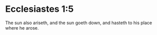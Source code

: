 # Ecclesiastes 1:5

The sun also ariseth, and the sun goeth down, and hasteth to his place where he arose.